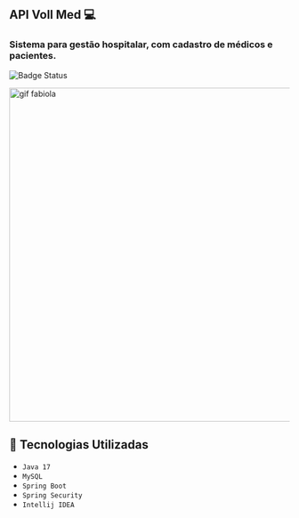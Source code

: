 ## API Voll Med :computer: 
### Sistema para gestão hospitalar, com cadastro de médicos e pacientes.
![Badge Status](http://img.shields.io/static/v1?label=STATUS&message=Em%20Desenvolvimento&color=GREEN&style=for-the-badge)

<img src="https://user-images.githubusercontent.com/97403936/228992232-da458317-ee46-44c3-a9a7-c6cc0a720e47.png" alt="gif fabiola" width="600">

## :wrench: Tecnologias Utilizadas 
- `Java 17`
- `MySQL`
- `Spring Boot`
- `Spring Security`
- `Intellij IDEA`
